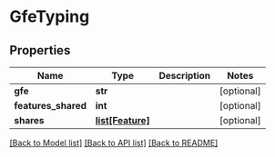 # GfeTyping

## Properties
Name | Type | Description | Notes
------------ | ------------- | ------------- | -------------
**gfe** | **str** |  | [optional] 
**features_shared** | **int** |  | [optional] 
**shares** | [**list[Feature]**](Feature.md) |  | [optional] 

[[Back to Model list]](../README.md#documentation-for-models) [[Back to API list]](../README.md#documentation-for-api-endpoints) [[Back to README]](../README.md)


